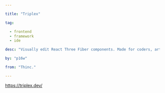 ```yaml
---

title: "Triplex" 

tag: 

  - frontend
  - framework
  - ide 

desc: "Visually edit React Three Fiber components. Made for coders, artists, everyone." 

by: "p16w" 

from: "Thinc." 

---
```




https://triplex.dev/ 

